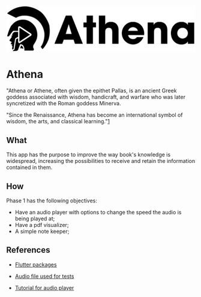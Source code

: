 <div align="center">

![Athena Logo](./assets/athena_logo.png)

</div>

# Athena

"Athena or Athene, often given the epithet Pallas, is an ancient Greek
goddess associated with wisdom, handicraft, and warfare who was later
syncretized with the Roman goddess Minerva.

"Since the Renaissance, Athena has become an international symbol of wisdom, the
arts, and classical learning."[1]

## What

This app has the purpose to improve the way book's knowledge is
widespread, increasing the possibilities to receive and retain the information contained in
them.

## How

Phase 1 has the following objectives:
 - Have an audio player with options to change the speed the audio is being played at;
 - Have a pdf visualizer;
 - A simple note keeper;


## References

[1]: https://en.wikipedia.org/wiki/Athena

- [Flutter packages](https://pub.dev)

- [Audio file used for tests](https://file-examples.com/index.php/sample-audio-files/sample-mp3-download/)

- [Tutorial for audio player](https://medium.com/@pongpiraupra/a-comprehensive-guide-to-playing-local-mp3-files-with-seek-functionality-in-flutter-7730a453bb1a)
